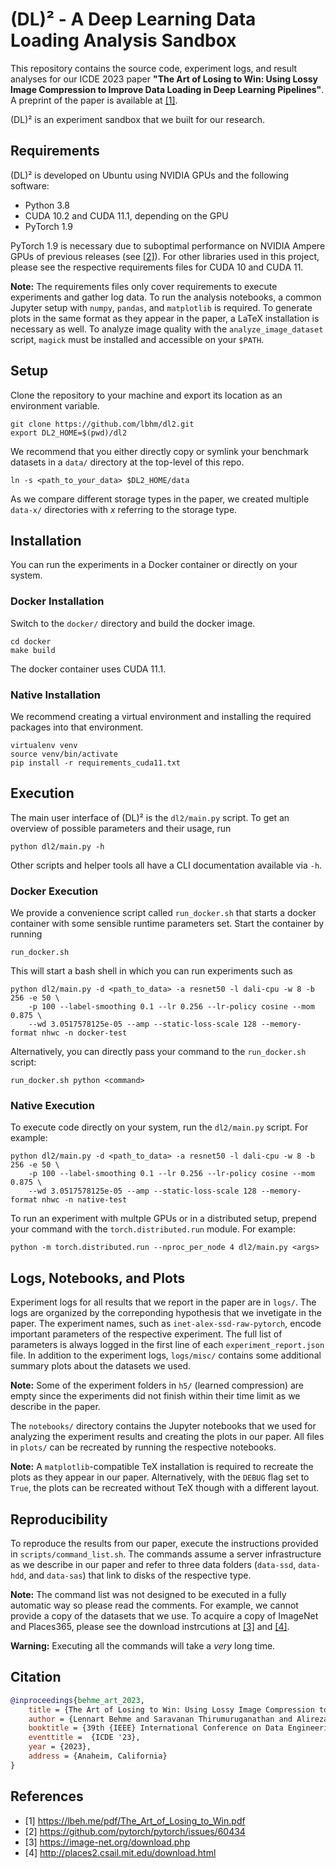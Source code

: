 # (DL)² - A Deep Learning Data Loading Analysis Sandbox

This repository contains the source code, experiment logs, and result analyses
for our ICDE 2023 paper **"The Art of Losing to Win: Using Lossy Image Compression
to Improve Data Loading in Deep Learning Pipelines"**. A preprint of the paper is
available at [[1]](https://lbeh.me/pdf/The_Art_of_Losing_to_Win.pdf).

(DL)² is an experiment sandbox that we built for our research.

## Requirements

(DL)² is developed on Ubuntu using NVIDIA GPUs and the following software:

* Python 3.8
* CUDA 10.2 and CUDA 11.1, depending on the GPU
* PyTorch 1.9

PyTorch 1.9 is necessary due to suboptimal performance on NVIDIA Ampere GPUs of
previous releases (see [[2]](https://github.com/pytorch/pytorch/issues/60434)).
For other libraries used in this project, please see the respective
requirements files for CUDA 10 and CUDA 11.

**Note:** The requirements files only cover requirements to execute experiments
and gather log data. To run the analysis notebooks, a common Jupyter setup
with `numpy`, `pandas`, and `matplotlib` is required. To generate plots in the
same format as they appear in the paper, a LaTeX installation is necessary as
well. To analyze image quality with the `analyze_image_dataset` script, `magick`
must be installed and accessible on your `$PATH`.

## Setup

Clone the repository to your machine and export its location as an
environment variable.

```shell
git clone https://github.com/lbhm/dl2.git
export DL2_HOME=$(pwd)/dl2
```

We recommend that you either directly copy or symlink your benchmark datasets
in a `data/` directory at the top-level of this repo.

```shell
ln -s <path_to_your_data> $DL2_HOME/data
```

As we compare different storage types in the paper, we created multiple `data-x/`
directories with *x* referring to the storage type.

## Installation

You can run the experiments in a Docker container or directly on your system.

### Docker Installation

Switch to the `docker/` directory and build the docker image.

```shell
cd docker
make build
```

The docker container uses CUDA 11.1.

### Native Installation

We recommend creating a virtual environment and installing the required
packages into that environment.

```shell
virtualenv venv
source venv/bin/activate
pip install -r requirements_cuda11.txt
```

## Execution

The main user interface of (DL)² is the `dl2/main.py` script. To get an overview
of possible parameters and their usage, run

```shell
python dl2/main.py -h
```

Other scripts and helper tools all have a CLI documentation available via `-h`.
 
### Docker Execution

We provide a convenience script called `run_docker.sh` that starts a docker
container with some sensible runtime parameters set. Start the container by
running

```shell
run_docker.sh
```

This will start a bash shell in which you can run experiments such as

```shell
python dl2/main.py -d <path_to_data> -a resnet50 -l dali-cpu -w 8 -b 256 -e 50 \
    -p 100 --label-smoothing 0.1 --lr 0.256 --lr-policy cosine --mom 0.875 \
    --wd 3.0517578125e-05 --amp --static-loss-scale 128 --memory-format nhwc -n docker-test
```

Alternatively, you can directly pass your command to the `run_docker.sh` script:

```shell
run_docker.sh python <command>
```

### Native Execution

To execute code directly on your system, run the `dl2/main.py` script. For
example:

```shell
python dl2/main.py -d <path_to_data> -a resnet50 -l dali-cpu -w 8 -b 256 -e 50 \
    -p 100 --label-smoothing 0.1 --lr 0.256 --lr-policy cosine --mom 0.875 \
    --wd 3.0517578125e-05 --amp --static-loss-scale 128 --memory-format nhwc -n native-test
```

To run an experiment with multple GPUs or in a distributed setup, prepend your
command with the `torch.distributed.run` module. For example:

```shell
python -m torch.distributed.run --nproc_per_node 4 dl2/main.py <args>
```

## Logs, Notebooks, and Plots

Experiment logs for all results that we report in the paper are in `logs/`. The
logs are organized by the correponding hypothesis that we invetigate in the paper.
The experiment names, such as `inet-alex-ssd-raw-pytorch`, encode important parameters
of the respective experiment. The full list of parameters is  always logged in
the first line of each `experiment_report.json` file. In addition to the experiment
logs, `logs/misc/` contains some additional summary plots about the datasets we
used.

**Note:** Some of the experiment folders in `h5/` (learned compression) are empty
since the experiments did not finish within their time limit as we describe in
the paper.

The `notebooks/` directory contains the Jupyter notebooks that we used for analyzing
the experiment results and creating the plots in our paper. All files in `plots/`
can be recreated by running the respective notebooks.

**Note:** A `matplotlib`-compatible TeX installation is required to recreate the
plots as they appear in our paper. Alternatively, with the `DEBUG` flag set to
`True`, the plots can be recreated without TeX though with a different layout.

## Reproducibility

To reproduce the results from our paper, execute the instructions provided in
`scripts/command_list.sh`. The commands assume a server infrastructure as we describe
in our paper and refer to three data folders (`data-ssd`, `data-hdd`, and `data-sas`)
that link to disks of the respective type.

**Note:** The command list was not designed to be executed in a fully automatic
way so please read the comments. For example, we cannot provide a copy of the datasets
that we use. To acquire a copy of ImageNet and Places365, please see the download
instrcutions at [[3]](https://image-net.org/download.php) and
[[4]](http://places2.csail.mit.edu/download.html).

**Warning:** Executing all the commands will take a *very* long time.

## Citation

```bibtex
@inproceedings{behme_art_2023,
    title = {The Art of Losing to Win: Using Lossy Image Compression to Improve Data Loading in Deep Learning Pipelines},
    author = {Lennart Behme and Saravanan Thirumuruganathan and Alireza Rezaei Mahdiraji and Jorge{-}Arnulfo Quian\'{e}{-}Ruiz and Volker Markl},
    booktitle = {39th {IEEE} International Conference on Data Engineering},
    eventtitle =  {ICDE '23},
    year = {2023},
    address = {Anaheim, California}
}
```

## References

* [1] <https://lbeh.me/pdf/The_Art_of_Losing_to_Win.pdf>
* [2] <https://github.com/pytorch/pytorch/issues/60434>
* [3] <https://image-net.org/download.php>
* [4] <http://places2.csail.mit.edu/download.html>
  
